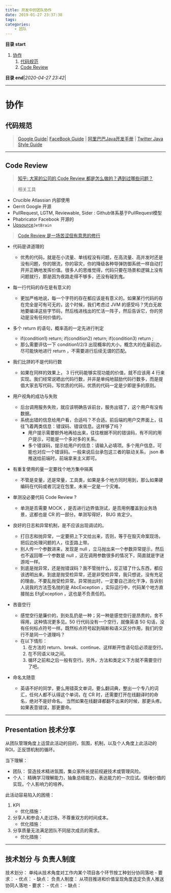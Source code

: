 ```yaml
---
title: 开发中的团队协作
date: 2019-01-27 23:37:38
tags: 
categories: 
    - 团队
---
```


**目录 start**

1. [协作](#协作)
    1. [代码规范](#代码规范)
    1. [Code Review](#code-review)

**目录 end**|_2020-04-27 23:42_|
****************************************
# 协作 

## 代码规范
> [Google Guide](https://google.github.io/styleguide/javaguide.html)| [FaceBook Guide](https://github.com/facebook/jcommon/wiki/Coding-Standards) | [阿里巴巴Java开发手册](https://github.com/alibaba/p3c) | [Twitter Java Style Guide](https://github.com/twitter/commons/blob/master/src/java/com/twitter/common/styleguide.md)

************************

## Code Review
> [知乎: 大家的公司的 Code Review 都是怎么做的？遇到过哪些问题？](https://www.zhihu.com/question/41089988/)

> 相关工具
- Crucible Atlassian 内部使用
- Gerrit Google 开源
- PullRequest, LGTM, Reviewable, Sider : Github体系基于PullRequest模型
- Phabricator Facebook 开源的
- [Upsource](https://www.jetbrains.com/upsource/download/#section=docker)`JetBrain`

> [Code Review 是一场苦涩但有意思的修行](https://mp.weixin.qq.com/s?__biz=MzU4NzU0MDIzOQ==&mid=2247489170&idx=1&sn=e47dcf2227517172ff97105e8a0543d0&chksm=fdeb24f2ca9cade4985b11abd05d4c8e2fdf2cf9b5a73dbe27d320a036d684563679e8d5c565&mpshare=1&scene=1&srcid=&sharer_sharetime=1586018672545&sharer_shareid=246c4b52c1cb45eaa580c985c95107f3#rd)  

- 代码是讲道理的
    - 优秀的代码，就是在小流量、单线程没有问题，在高流量、高并发时还是没有问题，你的限流，你的容灾，你的降级各种导弹防御系统一样自动打开并正确地发挥价值。很多人的思维觉得，代码只要在场景和逻辑上没有问题就行，那是因为夜路走得不够多，还没有碰到鬼。
- 每一行代码的存在是有意义的
    - 更加严格地说，每一个字符的存在都应该是有意义的。如果某行代码的存在完全是可有可无的，这个时候，我们考虑过 JVM 的感受吗？凭白无故地要编译这些字节码，然后栈进栈出的忙活一阵子，然后告诉它，你的劳动是没有任何价值的。
- 多个 return 的语句，概率高的一定先进行判定
    - if(condition1) return; if(condition2) return; if(condition3) return ; 
    - 那么需要评估一下 condition1/2/3 出现概率的大小，概念大的在最前边，尽可能快地进行 return ，不需要进行后续无谓的匹配。
- 我们比拼的不是代码行数
    - 如果在同样的效果上， 3 行代码能够实现功能的价值，就不应该用 4 行来实现。我们经常说晒出代码行数，并非是单纯地鼓励代码行数多，而是提倡大家去写代码，写优质的代码，优质的代码一定是少即是多的原则。
- 用户视角的成功与失败
    - 后台调用服务失败，就应该明确告诉前台，服务出错了，这个用户有没有数据。
    - 系统出错的信息给用户看，合适吗？不合适。前后端的用户交界面上，往往飞着两类信息：错误码、错误信息。这样够了吗？
        - 用户提示需要额外地再给出来，往往根据不同的错误码，有不同的用户提示，可能是一个多对多的关系。
        - 多个错误码，提示给用户的信息：请输入必填项。多个用户信息，可能也对应一个错误码。一般来说后台承包这三者的联动关系， json 串推送给前端时，前端拿来主义即可。
- 有重复使用的量一定要找个地方集中隔离
    - 不管是变量，还是常量，工具类，如果是多个地方同时用到，那么如果硬编码在代码或者沉淀在包里，未来一定是一个灾难。
- 单测没必要代码 Code Review ?
    - 单测是否需要 MOCK ，是否进行边界值测试，是否用例覆盖到业务场景，这都也是 CR 的一部分。单测写得好， BUG 肯定少。
- 良好的日志和异常机制，是不应该出现调试的。
    - 打日志和抛异常，一定要把上下文给出来，否则，等于在毁灭命案现场，把后边处理问题的人，往歪路上带。
    - 别人传一个参数进来，发现是 null ，立马抛出来一个参数异常提示，然后也不返回哪一个参数是 null ，这在调用参数很多的情况下，简直就是字谜游戏一样。
    - 到底是抛异常，还是抛错误码？我不管抛什么，反正错了什么东西，都应该透明出来。到底是抛受检异常，还是非受检异常，我只想说，没有充足的理由，不要乱抛受检异常。异常抛出时，一定要自己消化干净，告诉别人说我的方法签名抛的是 AbcException ，实际运行中，代码某个地方直接抛出 EfgException ，这也是不负责任的。

- 吝啬空行
    - 感觉空行是廉价的，到处乱扔是一种；另一种是感觉空行是昂贵的，舍不得用，这种情况更多见。50 行代码没有一个空行，就像英语 50 句话，没有任何标点符号一样。既然标点符号起到隔断和语义区分作用，我们的空行不是同一个道理吗？
    - 在以下情形：
        1. 在方法的 return、break、continue、这样断开性语句后必须是空行。
        2. 在不同语义块之间。
        3. 循环之前和之后一般有空行。另外，方法和类定义下方就不需要空行了吧。
- 命名太随意
    - 英语不好的同学，要么用错英文单词，要么翻词典，整出一个专八的词汇，任何人都不认得这个单词，在 CR 时，还需要打开在线翻译时的命名，绝对不是好命名。 当然如果在线翻译都翻不出来的时候，那更头疼。如果表意错误，那更要命。


************************

## Presentation 技术分享
从团队管理角度上运营此活动的目的，氛围，机制，以及个人角度上此活动的ROI，正反馈机制的循环。

当下理解：
- 团队： 营造技术精进氛围，集众家所长提前规避技术或管理风险。
- 个人： 精确学习理解能力，抽象总结能力，表达能力的一次应试。情绪价值的实现，个人影响力的培养。

此活动容易陷入的困境：
1. KPI
    - 优化措施：
1. 分享人和参会人走过场，不尊重双方的时间成本。
    - 优化措施：
1. 分享质量无法满足团队不同层次成员的需求。
    - 优化措施：

************************

## 技术划分 与 负责人制度
技术划分： 单纯从技术角度对工作内某个项目各个环节按工种划分协同落地
    - 要求：
    - 优点：
    - 缺点：
负责人制度： 从项目推进和价值呈现角度选定负责人推送协同人落地
    - 要求：
    - 优点：
    - 缺点：
